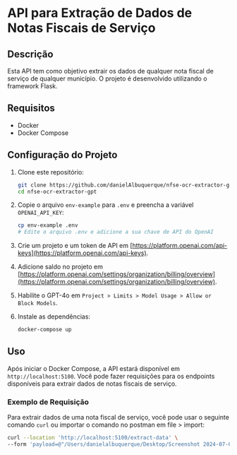 # API para Extração de Dados de Notas Fiscais de Serviço

## Descrição

Esta API tem como objetivo extrair os dados de qualquer nota fiscal de serviço de qualquer município. O projeto é desenvolvido utilizando o framework Flask.

## Requisitos

- Docker
- Docker Compose

## Configuração do Projeto

1. Clone este repositório:
    ```sh
    git clone https://github.com/danielAlbuquerque/nfse-ocr-extractor-gpt.git
    cd nfse-ocr-extractor-gpt
    ```

2. Copie o arquivo `env-example` para `.env` e preencha a variável `OPENAI_API_KEY`:
    ```sh
    cp env-example .env
    # Edite o arquivo .env e adicione a sua chave de API do OpenAI
    ```

3. Crie um projeto e um token de API em [https://platform.openai.com/api-keys](https://platform.openai.com/api-keys).

4. Adicione saldo no projeto em [https://platform.openai.com/settings/organization/billing/overview](https://platform.openai.com/settings/organization/billing/overview).

5. Habilite o GPT-4o em `Project > Limits > Model Usage > Allow or Block Models`.

6. Instale as dependências:
    ```sh
    docker-compose up
    ```

## Uso

Após iniciar o Docker Compose, a API estará disponível em `http://localhost:5100`. Você pode fazer requisições para os endpoints disponíveis para extrair dados de notas fiscais de serviço.

### Exemplo de Requisição

Para extrair dados de uma nota fiscal de serviço, você pode usar o seguinte comando `curl` ou importar o comando no postman em file > import:

```sh
curl --location 'http://localhost:5100/extract-data' \
--form 'payload=@"/Users/danielalbuquerque/Desktop/Screenshot 2024-07-05 at 19.49.30.png"'
